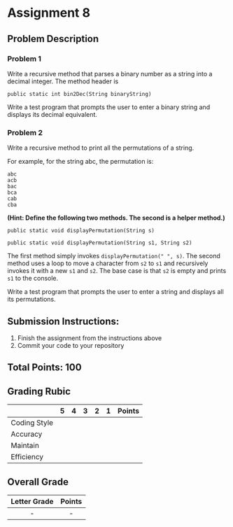 # Assignment 8

## Problem Description

### Problem 1

Write a recursive method that parses a binary number as a string into a decimal
integer. The method header is

`public static int bin2Dec(String binaryString)`

Write a test program that prompts the user to enter a binary string and displays its decimal
equivalent.

### Problem 2

Write a recursive method to print all the permutations of a string.

For example, for the string abc, the permutation is:

```text
abc
acb
bac
bca
cab
cba
```

**(Hint: Define the following two methods. The second is a helper method.)**

`public static void displayPermutation(String s)`

`public static void displayPermutation(String s1, String s2)`

The first method simply invokes `displayPermutation(" ", s)`. The second method uses a loop
to move a character from `s2` to `s1` and recursively invokes it with a new `s1` and `s2`. The
base case is that `s2` is empty and prints `s1` to the console.

Write a test program that prompts the user to enter a string and displays all its permutations.

## Submission Instructions:

1. Finish the assignment from the instructions above
2. Commit your code to your repository

## Total Points: 100

## Grading Rubic

|               |  5  |  4  |  3  |  2  |  1  | Points |
|---------------|:---:|:---:|:---:|:---:|:---:|:------:|
| Coding Style  |     |     |     |     |     |        |
| Accuracy      |     |     |     |     |     |        |
| Maintain      |     |     |     |     |     |        |
| Efficiency    |     |     |     |     |     |        |

## Overall Grade

| Letter Grade   | Points |
|:--------------:|:------:|
|     -          |   -    |